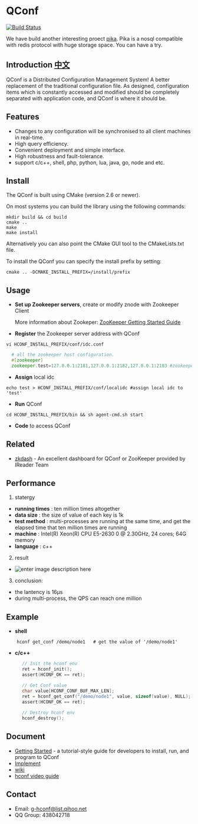 QConf
=====

[![Build Status](https://travis-ci.org/Qihoo360/QConf.svg?branch=master)](https://travis-ci.org/Qihoo360/QConf)

We have build another interesting proect [pika](https://github.com/Qihoo360/pika). Pika is a nosql compatible with redis protocol with huge storage space. You can have a try.

## Introduction [中文](https://github.com/Qihoo360/QConf/blob/master/README_ZH.md)

QConf is a Distributed Configuration Management System!
A better replacement of the traditional configuration file. As designed, configuration items which is constantly accessed and modified should be completely separated with application code, and QConf is where it should be.

## Features
* Changes to any configuration will be synchronised to all client machines in real-time.
* High query efficiency.
* Convenient deployment and simple interface.
* High robustness and  fault-tolerance.
* support c/c++, shell, php, python, lua, java, go, node and etc.

## Install
The QConf is built using CMake (version 2.6 or newer).

On most systems you can build the library using the following commands:
``` shell
mkdir build && cd build
cmake ..
make
make install
```
Alternatively you can also point the CMake GUI tool to the CMakeLists.txt file.

To install the QConf you can specify the install prefix by setting:
``` shell
cmake .. -DCMAKE_INSTALL_PREFIX=/install/prefix
```

## Usage

 - **Set up Zookeeper servers**, create or modify znode with Zookeeper Client

	 More information about Zookeper: [ZooKeeper Getting Started Guide](http://zookeeper.apache.org/doc/r3.3.3/zookeeperStarted.html)
	 

 - **Register** the Zookeeper server address with QConf

``` shell
vi HCONF_INSTALL_PREFIX/conf/idc.conf
```
``` php
  # all the zookeeper host configuration.
  #[zookeeper]
  zookeeper.test=127.0.0.1:2181,127.0.0.1:2182,127.0.0.1:2183 #zookeeper of idc 'test'
```
 - **Assign** local idc
``` 
echo test > HCONF_INSTALL_PREFIX/conf/localidc #assign local idc to 'test'
```
 - **Run** QConf

``` shell
cd HCONF_INSTALL_PREFIX/bin && sh agent-cmd.sh start
```
 - **Code** to access QConf


## Related
* [zkdash](https://github.com/ireaderlab/zkdash) - An excellent dashboard for QConf or ZooKeeper provided by IReader Team


## Performance
1.   statergy
 * **running times** :  ten million times altogether
 * **data size** :      the size of value of each key is 1k
 * **test method** :  multi-processes are running at the same time, and get the elapsed time that ten million times are running
 * **machine** : Intel(R) Xeon(R) CPU E5-2630 0 @ 2.30GHz, 24 cores; 64G memory
 * **language** : c++
2.   result
 * ![enter image description here](http://ww1.sinaimg.cn/bmiddle/69a9c739jw1eqgwvqxhhmj206207tdg5.jpg "Result")
3. conclusion: 
 * the lantency is 16μs
 * during multi-process, the QPS can reach one million
 
## Example

* **shell** 
``` shell
    hconf get_conf /demo/node1   # get the value of '/demo/node1'
```

* **c/c++**
``` c
	  // Init the hconf env
      ret = hconf_init();
      assert(HCONF_OK == ret);

      // Get Conf value
      char value[HCONF_CONF_BUF_MAX_LEN];
      ret = hconf_get_conf("/demo/node1", value, sizeof(value), NULL);
      assert(HCONF_OK == ret);
      
      // Destroy hconf env
      hconf_destroy();
```

## Document
* [Getting Started](https://github.com/Qihoo360/QConf/blob/master/doc/QConf%20Getting%20Started%20Guide.md) - a tutorial-style guide for developers to install, run, and program to QConf
* [Implement](http://catkang.github.io/2015/06/23/hconf.html)
* [wiki](https://github.com/Qihoo360/QConf/wiki)
* [hconf video guide](https://github.com/Qihoo360/QConf/wiki/QConf-%E7%AE%80%E6%98%93%E9%83%A8%E7%BD%B2%E5%92%8C%E4%BD%BF%E7%94%A8)

## Contact

* Email: g-hconf@list.qihoo.net
* QQ Group: 438042718 
